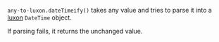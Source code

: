 `any-to-luxon.dateTimeify()` takes any value and tries to parse 
it into a [luxon](https://moment.github.io/luxon/#/) `DateTime` object.

If parsing fails, it returns the unchanged value.

